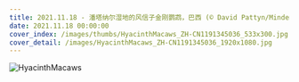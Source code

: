 ```yaml
---
title: 2021.11.18 - 潘塔纳尔湿地的风信子金刚鹦鹉，巴西 (© David Pattyn/Minden Pictures)
date: 2021.11.18 00:00:00
cover_index: /images/thumbs/HyacinthMacaws_ZH-CN1191345036_533x300.jpg
cover_detail: /images/HyacinthMacaws_ZH-CN1191345036_1920x1080.jpg
---
```


![HyacinthMacaws](/images/HyacinthMacaws_ZH-CN1191345036_1920x1080.jpg)
